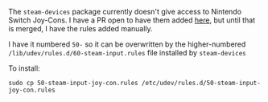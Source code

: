 The `steam-devices` package currently doesn't give access to Nintendo Switch Joy-Cons. I have a PR open to have them added [here](https://github.com/ValveSoftware/steam-devices/pull/63), but until that is merged, I have the rules added manually.

I have it numbered `50-` so it can be overwritten by the higher-numbered `/lib/udev/rules.d/60-steam-input.rules` file installed by `steam-devices`

To install:
```
sudo cp 50-steam-input-joy-con.rules /etc/udev/rules.d/50-steam-input-joy-con.rules
```

